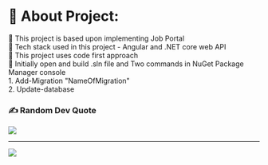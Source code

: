 # 💫 About Project:
🔭 This project is based upon implementing Job Portal<br>👯 Tech stack used in this project - Angular and .NET core web API<br>🌱 This project uses code first approach<br>💬 Initially open and build .sln file and Two commands in NuGet Package Manager console<br>1. Add-Migration "NameOfMigration"<br>2. Update-database

### ✍️ Random Dev Quote
![](https://quotes-github-readme.vercel.app/api?type=horizontal&theme=radical)

---
[![](https://visitcount.itsvg.in/api?id=Pranav-Joshi-Git&icon=0&color=0)](https://visitcount.itsvg.in)

<!-- Proudly created with GPRM ( https://gprm.itsvg.in ) -->
